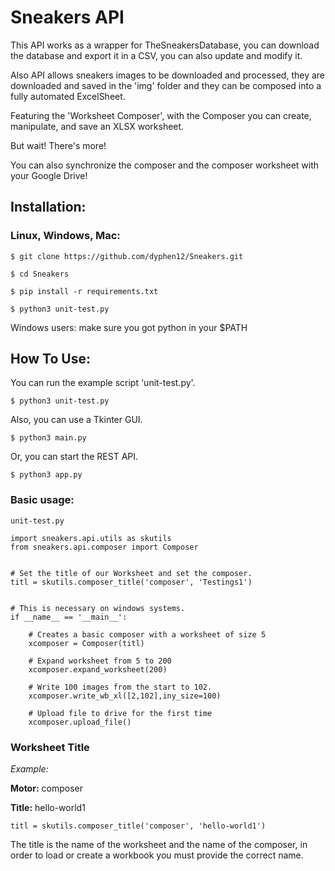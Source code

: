 # Sneakers API

This API works as a wrapper for TheSneakersDatabase, you can download the database and export it in a CSV, you can also update and modify it.

Also API allows sneakers images to be downloaded and processed, they are downloaded and saved in the 'img' folder and they can be composed into a fully automated ExcelSheet.

Featuring the 'Worksheet Composer', with the Composer you can create, manipulate, and save an XLSX worksheet.

But wait! There's more!

You can also synchronize the composer and the composer worksheet with your Google Drive!


## Installation:

### Linux, Windows, Mac:

`$ git clone https://github.com/dyphen12/Sneakers.git`

`$ cd Sneakers`

`$ pip install -r requirements.txt`

`$ python3 unit-test.py` 

Windows users: make sure you got python in your $PATH

## How To Use:

You can run the example script 'unit-test.py'.

`$ python3 unit-test.py`

Also, you can use a Tkinter GUI.

`$ python3 main.py`

Or, you can start the REST API.

`$ python3 app.py`

### Basic usage:

```
unit-test.py

import sneakers.api.utils as skutils
from sneakers.api.composer import Composer


# Set the title of our Worksheet and set the composer.
titl = skutils.composer_title('composer', 'Testings1')


# This is necessary on windows systems.
if __name__ == '__main__':

    # Creates a basic composer with a worksheet of size 5
    xcomposer = Composer(titl)
    
    # Expand worksheet from 5 to 200
    xcomposer.expand_worksheet(200)
    
    # Write 100 images from the start to 102.
    xcomposer.write_wb_xl([2,102],iny_size=100)
    
    # Upload file to drive for the first time
    xcomposer.upload_file()
```

### Worksheet Title

_Example:_

**Motor:** composer

**Title:** hello-world1

`titl = skutils.composer_title('composer', 'hello-world1')`

The title is the name of the worksheet and the name of the composer, 
in order to load or create a workbook you must provide the correct name.





